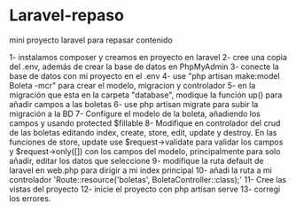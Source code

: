 # Laravel-repaso
mini proyecto laravel para repasar contenido

1- instalamos composer y creamos en proyecto en laravel
2- cree una copia del .env, además de crear la base de datos en PhpMyAdmin
3- conecte la base de datos con mi proyecto en el .env
4- use "php artisan make:model Boleta -mcr" para crear el modelo, migracion y controlador
5- en la migración que esta en la carpeta "database", modique la función up() para añadir campos a las boletas
6- use php artisan migrate para subir la migración a la BD
7- Configure el modelo de la boleta, añadiendo los campos y usando protected $fillable
8- Modifique en controlador del crud de las boletas editando index, create, store, edit, update y destroy. En las funciones de 
   store, update use $request->validate para validar los campos y $request->only([]) con los campos del modelo, principalmente para solo añadir, editar los datos que seleccione
9- modifique la ruta default de laravel en web.php para dirigir a mi index principal
10- añadi la ruta a mi controlador 'Route::resource('boletas', BoletaController::class);'
11- Cree las vistas del proyecto 
12- inicie el proyecto con php artisan serve
13- corregi los errores.